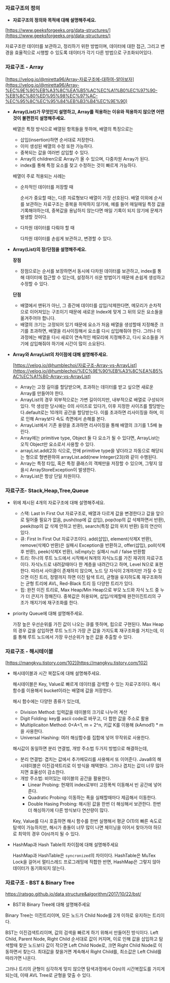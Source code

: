 
### 자료구조의 정의

- **자료구조의 정의와 목적에 대해 설명해주세요.**

[https://www.geeksforgeeks.org/data-structures/](https://www.geeksforgeeks.org/data-structures/)

자료구조란 데이터를 보관하고, 정리하기 위한 방법이며, 데이터에 대한 접근, 그리고 변경을 효율적으로 시행할 수 있도록 데이터가 각기 다른 방법으로 구조화되어있다.

### 자료구조 - Array

[https://velog.io/@miretta96/Array-자료구조에-대하여-알아보자](https://velog.io/@miretta96/Array-%EC%9E%90%EB%A3%8C%EA%B5%AC%EC%A1%B0%EC%97%90-%EB%8C%80%ED%95%98%EC%97%AC-%EC%95%8C%EC%95%84%EB%B3%B4%EC%9E%90)

- **Array(List)가 무엇인지 설명하고, Array를 적용하는 이유와 적용하지 않으면 어떤 것이 불편한지 설명해주세요.**
    
    배열은 특정 방식으로 배열된 항목들을 뜻하며, 배열의 특징으로는
    
    - 삽입(insertion)하면 순서대로 저장한다.
    - 이미 생성된 배열의 수정 또한 가능하다.
    - 중복되는 값을 여러번 삽입할 수 있다.
    - Array의 children으로 Array가 올 수 있으며, 다중차원 Array가 된다.
    - index를 통해 특정 요소를 찾고 수정하는 것이 빠르게 가능하다.
    
    배열이 주로 적용되는 사례는
    
    - 순차적인 데이터를 저장할 때
        
        순서가 중요할 때는, 다른 자료형보다 배열이 가장 선호된다. 배열 이외에 순서를 보관하는 자료구조는 중복을 허락하지 않기에, 예를 들어 매일매일 특정 값을 기록해야하는데, 중복값을 용납하지 않는다면 매일 기록이 되지 않기에 문제가 발생할 것이다.
        
    - 다차원 데이터를 다뤄야 할 때
        
        다차원 데이터를 손쉽게 보관하고, 변경할 수 있다. 
        
- **Array(List)의 장/단점을 설명해주세요.**
    
    **장점**
    
    - 장점으로는 순서를 보장하면서 동시에 다차원 데이터를 보관하고, index를 통해 데이터에 접근할 수 있는데, 설정하기 쉬운 방법이기 때문에 손쉽게 생성하고 수정할 수 있다.
    
    **단점**
    
    - 배열에서 맨뒤가 아닌, 그 중간에 데이터를 삽입/삭제한다면, 메모리가 순차적으로 이어져있는 구조이기 때문에 새로운 Index에 맞게 그 뒤의 모든 요소들을 옮겨주어야 합니다.
    - 배열의 크기는 고정되어 있기 때문에 요소가 처음 배열을 생성할때 지정해준 크기를 초과하면, 배열을 리사이징해서 요소를 다시 삽입해줘야 한다. 그러나 이 과정에는 배열을 다시 새로이 연속적인 메모리에 지정해주고, 다시 요소들을 거기에 삽입해줘야 하기에 시간이 많이 소요된다.
    
- **Array와 ArrayList의 차이점에 대해 설명해주세요.**
    
    [https://velog.io/@humblechoi/자료구조-Array-vs-ArrayList](https://velog.io/@humblechoi/%EC%9E%90%EB%A3%8C%EA%B5%AC%EC%A1%B0-Array-vs-ArrayList)
    
    - Array는 고정 길이를 할당받으며, 초과하는 데이터를 받고 싶으면 새로운 Array를 만들어야 한다.
    - ArrayList의 경우 외부적으로는 가변 길이이지만, 내부적으로 배열로 구성되어있다. 막 생성한 당시에는 0의 사이즈로 있다가, 이후 지정한 사이즈를 할당받는다.default로는 10개의 공간을 할당받는다. 이를 초과하면 리사이징을 하며, 이로 인해 Array보다 속도 측면에서 손해를 본다.
    - ArrayList에서 기존 용량을 초과하면 리사이징을 통해 배열의 크기를 1.5배 늘린다.
    - Array에는 primitive type, Object 둘 다 요소가 될 수 있다면, ArrayList는 오직 Object만 요소로서 사용할 수 있다.
    - arrayList.add(23) 식으로, 안에 primitive type을 넣더라고 자동으로 해당되는 형으로 형변환하여 arrayList.add(new Integer(23))와 같이 수행된다.
    - Array는 특정 타입, 혹은 특정 클래스의 객체만을 저장할 수 있으며, 그렇지 않을시 ArrayStoreException이 발생한다.
    - ArrayList은 항상 단일 차원이다.

### 자료구조- Stack,Heap,Tree,Queue

- 위에 제시된 4개의 자료구조에 대해 설명해주세요.
    - 스택: Last In First Out 자료구조로, 배열과 다르게 값을 변경한다고 값을 앞으로 밀어줄 필요가 없음, push(top에 값 삽입), pop(top의 값 삭제하면서 반환), peek(top의 값 삭제 안하고 반환), search(특정 값의 위치 반환) 등의 연산이 있다.
    - 큐: First In First Out 자료구조이다. add(삽입), element(삭제X 반환), remove(삭제O 반환)은 실패시 Exception을 반환하고,
    offer(삽입), poll(삭제 후 반환), peek(삭제X 반환), isEmpty는 실패시 null / false 반환함
    - 트리: 하나의 루트 노드에서 시작해서 N개의 자식노드를 가진 재귀의 자료구조이다. 자식노드로 내려갈때마다 한 계층을 내려간다고 하며, Level N으로 표현한다. 따라서 사이클이 존재하지 않으며, 노드 당 자식이 2개까지만 가질 수 있으면 이진 트리, 정렬까지 하면 이진 탐색 트리, 균형을 유지하도록 재구조화하는 균형 트리에 AVL, Red-Black 트리 등 다양한 트리가 있다.
    - 힙: 완전 이진 트리로, Max Heap/Min Heap으로 부모 노드와 자식 노드 중 누가 더 큰지가 정해진다. 중복값은 허용되며, 삽입/삭제할때 완전이진트리의 구조가 깨지기에 재구조화를 한다.
    
- priority Queue에 대해 설명해주세요.
    
    가장 높은 우선순위를 가진 값이 나오는 큐를 뜻하며, 힙으로 구현된다. Max Heap의 경우 값을 삽입하면 루트 노드가 가장 큰 값을 가지도록 재구조화를 거치는데, 이를 통해 루트 노드에서 가장 우선순위가 높은 값을 추출할 수  있다.
    

### 자료구조 - 해시테이블

[https://mangkyu.tistory.com/102](https://mangkyu.tistory.com/102)

- 해시테이블과 시간 복잡도에 대해 설명해주세요.
    
    해시테이블은 Key, Value로 빠르게 데이터를 검색할 수 있는 자료구조이다. 해시 함수를 이용해서 bucket이라는 배열에 값을 저장한다.
    
    해시 함수에는 다양한 종류가 있는데,
    
    - Division Method: 입력값을 테이블의 크기로 나누어 계산
    - Digit Folding: key를 ascii code로 바꾸고, 다 합한 값을 주소로 활용
    - Multiplicaiton Method: 0<A<1, m = 2^n, 키값 K를 이용해 (kAmod1) * m을 사용한다.
    - Universal Hashing: 여러 해싱함수를 집합에 넣어 무작위로 사용한다.
    
    해시값이 동일하면 분리 연결법, 개방 주소법 두가지 방법으로 해결하는데,
    
    - 분리 연결법: 겹치는 값에서 추가메모리를 사용해서 또 이어준다. Java8의 해시테이블은 이진검색트리로 이 방식을 채택했다. 그러나 겹치는 값이 너무 많아지면 효율성이 감소한다.
    - 개방 주소법: 비어있는 테이블의 공간을 활용한다.
        - Linear Probing: 현재의 index로부터 고정폭씩 이동해서 빈 공간에 넣어준다.
        - Quadratic Probing: 이동하는 폭을 실패할때마다 제곱해서 이동한다.
        - Double Hasing Probing: 해시된 값을 한번 더 해싱해서 보관한다. 한번 더 해싱하기에 다른 방식보다 연산량이 많다.
    
    Key, Value를 다시 호출하면 해시 함수를 한번 실행해서 평균 O(1)의 빠른 속도로 탐색이 가능하지만, 해시가 충돌이 너무 많이 나면 체이닝을 이어서 찾아가야 하므로 최악의 경우 O(n)까지 될 수 있다.
    
- HashMap과 Hash Table의 차이점에 대해 설명해주세요
    
    HashMap과 HashTable은 `syncronized`의 차이이다. HashTable은 MuTex Lock을 걸어서 멀티스레드 프로그래밍에 적합한 반면, HashMap은 그렇지 않아 데이터가 동기화되지 않는다.
    

### 자료구조 - BST & Binary Tree

[https://ratsgo.github.io/data structure&algorithm/2017/10/22/bst/](https://ratsgo.github.io/data%20structure&algorithm/2017/10/22/bst/)

- BST와 Binary Tree에 대해 설명해주세요

Binary Tree는 이진트리이며, 모든 노드가 Child Node를 2개 이하로 유지하는 트리이다. 

BST는 이진검색트리이며, 값의 검색을 빠르게 하기 위해서 만들어진 방식이다. Left Child, Parent Node, Right Child 순서대로 값이 커지며, 이로 인해 값을 삽입하고 탐색할때 찾은 노드보다 값이 작으면 Left Child Node로, 크면 Right Child Node로 이동하면서 찾는다. 최대값을 찾을거면 계속해서 Right Child를, 최소값은 Left Child를 따라가면 나온다.

그러나 트리의 균형이 심각하게 맞지 않으면 탐색과정에서 O(n)의 시간복잡도를 가지게 되는데, 이때 AVL Tree로 균형을 맞출 수 있다.
